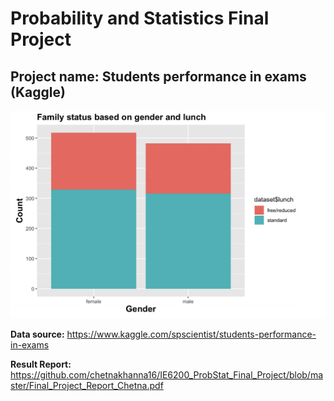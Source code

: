 # Probability and Statistics Final Project
  


## Project name: Students performance in exams (Kaggle)
![Students performance in exams (Kaggle)](https://github.com/chetnakhanna16/IE6200_ProbStat_Final_Project/blob/master/Project_icon_image.jpeg)

**Data source:** https://www.kaggle.com/spscientist/students-performance-in-exams

**Result Report:** https://github.com/chetnakhanna16/IE6200_ProbStat_Final_Project/blob/master/Final_Project_Report_Chetna.pdf

